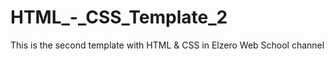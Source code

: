 # HTML_-_CSS_Template_2
This is the second template with HTML &amp; CSS in Elzero Web School channel

